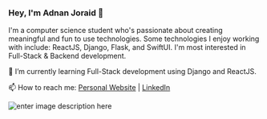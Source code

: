 ### Hey, I'm Adnan Joraid 👋

I'm a computer science student who's passionate about creating meaningful and fun to use technologies. Some technologies I enjoy working with include: ReactJS, Django, Flask, and SwiftUI. I'm most interested in Full-Stack & Backend development.

🌱 I’m currently learning Full-Stack development using Django and ReactJS.

📫 How to reach me: [Personal Website](https://www.adnanjoraid.com/#contact) | [LinkedIn](https://www.linkedin.com/in/adnan-joraid-9ab2a320b/) 


![enter image description here](https://github-readme-stats.vercel.app/api?username=adnanjoraid&&show_icons=true&title_color=ffffff&icon_color=bb2acf&text_color=daf7dc&bg_color=151515)
<!--
**AdnanJoraid/AdnanJoraid** is a ✨ _special_ ✨ repository because its `README.md` (this file) appears on your GitHub profile.

Here are some ideas to get you started:

- 🔭 I’m currently working on ...
- 🌱 I’m currently learning ...
- 👯 I’m looking to collaborate on ...
- 🤔 I’m looking for help with ...
- 💬 Ask me about ...
- 📫 How to reach me: ...
- 😄 Pronouns: ...
- ⚡ Fun fact: ...
-->
